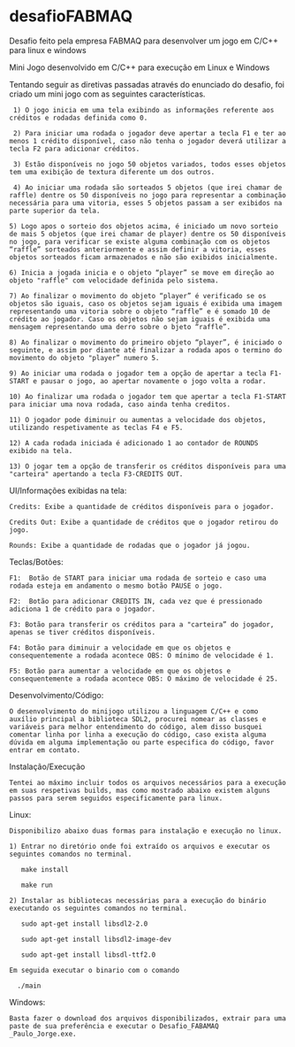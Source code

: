 # desafioFABMAQ
Desafio feito pela empresa FABMAQ para desenvolver um jogo em C/C++ para linux e windows

Mini Jogo desenvolvido em C/C++ para execução em Linux e Windows 

Tentando seguir as diretivas passadas através do enunciado do desafio, foi criado um mini jogo com as seguintes características. 

     1) O jogo inicia em uma tela exibindo as informações referente aos créditos e rodadas definida como 0.  

     2) Para iniciar uma rodada o jogador deve apertar a tecla F1 e ter ao menos 1 crédito disponível, caso não tenha o jogador deverá utilizar a tecla F2 para adicionar créditos. 

     3) Estão disponíveis no jogo 50 objetos variados, todos esses objetos tem uma exibição de textura diferente um dos outros. 

     4) Ao iniciar uma rodada são sorteados 5 objetos (que irei chamar de raffle) dentre os 50 disponíveis no jogo para representar a combinação necessária para uma vitoria, esses 5 objetos passam a ser exibidos na parte superior da tela. 

    5) Logo apos o sorteio dos objetos acima, é iniciado um novo sorteio de mais 5 objetos (que irei chamar de player) dentre os 50 disponíveis no jogo, para verificar se existe alguma combinação com os objetos “raffle” sorteados anteriormente e assim definir a vitoria, esses objetos sorteados ficam armazenados e não são exibidos inicialmente. 

    6) Inicia a jogada inicia e o objeto “player” se move em direção ao objeto "raffle" com velocidade definida pelo sistema. 

    7) Ao finalizar o movimento do objeto “player” é verificado se os objetos são iguais, caso os objetos sejam iguais é exibida uma imagem representando uma vitoria sobre o objeto “raffle” e é somado 10 de crédito ao jogador. Caso os objetos não sejam iguais é exibida uma mensagem representando uma derro sobre o bjeto “raffle”. 

    8) Ao finalizar o movimento do primeiro objeto “player”, é iniciado o seguinte, e assim por diante até finalizar a rodada apos o termino do movimento do objeto "player” numero 5. 
 
    9) Ao iniciar uma rodada o jogador tem a opção de apertar a tecla F1-START e pausar o jogo, ao apertar novamente o jogo volta a rodar. 

    10) Ao finalizar uma rodada o jogador tem que apertar a tecla F1-START para iniciar uma nova rodada, caso ainda tenha creditos. 

    11) O jogador pode diminuir ou aumentas a velocidade dos objetos, utilizando respetivamente as teclas F4 e F5. 

    12) A cada rodada iniciada é adicionado 1 ao contador de ROUNDS exibido na tela. 

    13) O jogar tem a opção de transferir os créditos disponíveis para uma "carteira" apertando a tecla F3-CREDITS OUT. 

 

UI/Informações exibidas na tela: 

    Credits: Exibe a quantidade de créditos disponíveis para o jogador. 

    Credits Out: Exibe a quantidade de créditos que o jogador retirou do jogo. 

    Rounds: Exibe a quantidade de rodadas que o jogador já jogou. 

 

Teclas/Botões:  

    F1:  Botão de START para iniciar uma rodada de sorteio e caso uma rodada esteja em andamento o mesmo botão PAUSE o jogo.  

    F2:  Botão para adicionar CREDITS IN, cada vez que é pressionado adiciona 1 de crédito para o jogador. 

    F3: Botão para transferir os créditos para a "carteira” do jogador, apenas se tiver créditos disponíveis. 

    F4: Botão para diminuir a velocidade em que os objetos e consequentemente a rodada acontece OBS: O mínimo de velocidade é 1. 

    F5: Botão para aumentar a velocidade em que os objetos e consequentemente a rodada acontece OBS: O máximo de velocidade é 25. 

 

 

Desenvolvimento/Código: 

    O desenvolvimento do minijogo utilizou a linguagem C/C++ e como auxílio principal a biblioteca SDL2, procurei nomear as classes e variáveis para melhor entendimento do código, alem disso busquei comentar linha por linha a execução do código, caso exista alguma dúvida em alguma implementação ou parte especifica do código, favor entrar em contato. 

 

Instalação/Execução 

    Tentei ao máximo incluir todos os arquivos necessários para a execução em suas respetivas builds, mas como mostrado abaixo existem alguns passos para serem seguidos especificamente para linux. 

Linux: 

    Disponibilizo abaixo duas formas para instalação e execução no linux. 

    1) Entrar no diretório onde foi extraído os arquivos e executar os seguintes comandos no terminal. 

       make install 

       make run 

    2) Instalar as bibliotecas necessárias para a execução do binário executando os seguintes comandos no terminal. 

       sudo apt-get install libsdl2-2.0 

       sudo apt-get install libsdl2-image-dev 

       sudo apt-get install libsdl-ttf2.0 

    Em seguida executar o binario com o comando 

      ./main 

Windows:  

    Basta fazer o download dos arquivos disponibilizados, extrair para uma paste de sua preferência e executar o Desafio_FABAMAQ _Paulo_Jorge.exe. 

 

 
